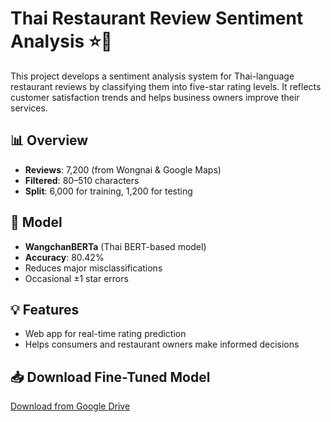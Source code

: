 # Thai Restaurant Review Sentiment Analysis ⭐🍜

This project develops a sentiment analysis system for Thai-language restaurant reviews by classifying them into five-star rating levels. It reflects customer satisfaction trends and helps business owners improve their services.

## 📊 Overview
- **Reviews**: 7,200 (from Wongnai & Google Maps)
- **Filtered**: 80–510 characters
- **Split**: 6,000 for training, 1,200 for testing

## 🧠 Model
- **WangchanBERTa** (Thai BERT-based model)
- **Accuracy**: 80.42%
- Reduces major misclassifications
- Occasional ±1 star errors

## 💡 Features
- Web app for real-time rating prediction
- Helps consumers and restaurant owners make informed decisions

## 📥 Download Fine-Tuned Model
[Download from Google Drive](https://drive.google.com/file/d/1tYrgasr_h96C-qqLx2RpFJ2b1vwiD_Cr/view?usp=sharing)

